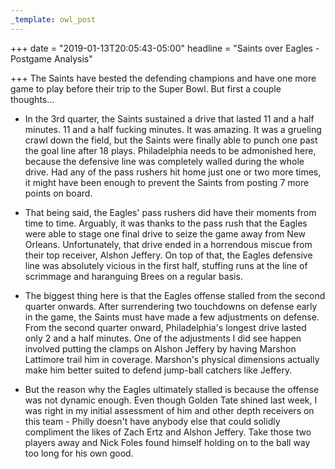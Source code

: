 ```yaml
---
_template: owl_post
---
```


+++
date = "2019-01-13T20:05:43-05:00"
headline = "Saints over Eagles - Postgame Analysis"

+++
The Saints have bested the defending champions and have one more game to play before their trip to the Super Bowl. But first a couple thoughts...

* In the 3rd quarter, the Saints sustained a drive that lasted 11 and a half minutes. 11 and a half fucking minutes. It was amazing. It was a grueling crawl down the field, but the Saints were finally able to punch one past the goal line after 18 plays. Philadelphia needs to be admonished here, because the defensive line was completely walled during the whole drive. Had any of the pass rushers hit home just one or two more times, it might have been enough to prevent the Saints from posting 7 more points on board.  

    
* That being said, the Eagles' pass rushers did have their moments from time to time. Arguably, it was thanks to the pass rush that the Eagles were able to stage one final drive to seize the game away from New Orleans. Unfortunately, that drive ended in a horrendous miscue from their top receiver, Alshon Jeffery. On top of that, the Eagles defensive line was absolutely vicious in the first half, stuffing runs at the line of scrimmage and haranguing Brees on a regular basis.  

    
* The biggest thing here is that the Eagles offense stalled from the second quarter onwards. After surrendering two touchdowns on defense early in the game, the Saints must have made a few adjustments on defense. From the second quarter onward, Philadelphia's longest drive lasted only 2 and a half minutes. One of the adjustments I did see happen involved putting the clamps on Alshon Jeffery by having Marshon Lattimore trail him in coverage. Marshon's physical dimensions actually make him better suited to defend jump-ball catchers like Jeffery.  

    
* But the reason why the Eagles ultimately stalled is because the offense was not dynamic enough. Even though Golden Tate shined last week, I was right in my initial assessment of him and other depth receivers on this team - Philly doesn't have anybody else that could solidly compliment the likes of Zach Ertz and Alshon Jeffery. Take those two players away and Nick Foles found himself holding on to the ball way too long for his own good.
